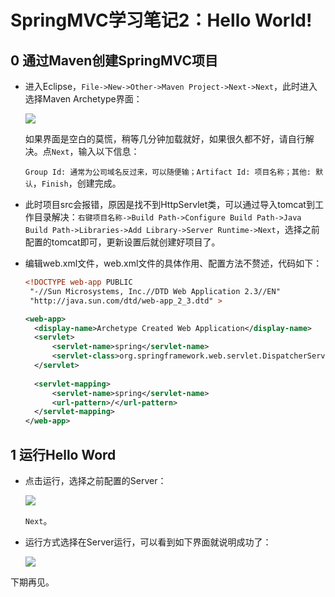 # SpringMVC学习笔记2：Hello World!

## 0 通过Maven创建SpringMVC项目

* 进入Eclipse，`File->New->Other->Maven Project->Next->Next`，此时进入选择Maven Archetype界面：

  ![](images/2.0.0.png)

  如果界面是空白的莫慌，稍等几分钟加载就好，如果很久都不好，请自行解决。点`Next`，输入以下信息：

  `Group Id: 通常为公司域名反过来，可以随便输；Artifact Id: 项目名称；其他: 默认`，`Finish`，创建完成。

* 此时项目src会报错，原因是找不到HttpServlet类，可以通过导入tomcat到工作目录解决：`右键项目名称->Build Path->Configure Build Path->Java Build Path->Libraries->Add Library->Server Runtime->Next`，选择之前配置的tomcat即可，更新设置后就创建好项目了。

* 编辑web.xml文件，web.xml文件的具体作用、配置方法不赘述，代码如下：

  ``` xml
  <!DOCTYPE web-app PUBLIC
   "-//Sun Microsystems, Inc.//DTD Web Application 2.3//EN"
   "http://java.sun.com/dtd/web-app_2_3.dtd" >
  
  <web-app>
    <display-name>Archetype Created Web Application</display-name>
    <servlet>
    	<servlet-name>spring</servlet-name>
    	<servlet-class>org.springframework.web.servlet.DispatcherServlet</servlet-class>
    </servlet>
    
    <servlet-mapping>
    	<servlet-name>spring</servlet-name>
    	<url-pattern>/</url-pattern>
    </servlet-mapping>
  </web-app>
  ```



## 1 运行Hello Word

* 点击运行，选择之前配置的Server：

  ![](images/2.1.0.png)

  `Next`。

* 运行方式选择在Server运行，可以看到如下界面就说明成功了：

  ![](images/2.1.1.png)



下期再见。



